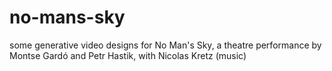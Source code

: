# no-mans-sky
some generative video designs for No Man's Sky, a theatre performance by Montse Gardó and Petr Hastik, with Nicolas Kretz (music)
